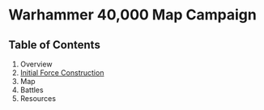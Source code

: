 # Warhammer 40,000 Map Campaign

## Table of Contents
1. Overview
2. [Initial Force Construction](force_construction.md)
3. Map
4. Battles
5. Resources 